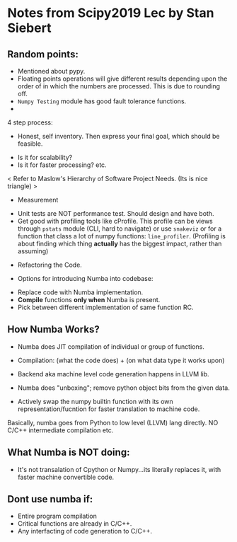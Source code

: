 # Notes from Scipy2019 Lec by Stan Siebert

## Random points:

* Mentioned about pypy.
* Floating points operations will give different results depending upon the order of in which the numbers are processed. This is
due to rounding off.
* ```Numpy Testing``` module has good fault tolerance functions.
* 

4 step process:

* Honest, self inventory. Then express your final goal, which should be feasible.
- Is it for scalability?
- Is it for faster processing? etc.

< Refer to Maslow's Hierarchy of Software Project Needs. (Its is nice triangle) >

* Measurement
- Unit tests are NOT performance test. Should design and have both.
- Get good with profiling tools like cProfile. This profile can be views through ```pstats``` module (CLI, hard to navigate)
or use ```snakeviz``` or for a function that class a lot of numpy functions: ```line_profiler```.
(Profiling is about finding which thing **actually** has the biggest impact, rather than assuming)

* Refactoring the Code.
- Options for introducing Numba into codebase:
* Replace code with Numba implementation.
* **Compile** functions **only when** Numba is present.
* Pick between different implementation of same function RC. 

## How Numba Works?   

* Numba does JIT compilation of individual or group of functions.
* Compilation: (what the code does) + (on what data type it works upon)
* Backend aka machine level code generation happens in LLVM lib.

* Numba does "unboxing"; remove python object bits from the given data.
* Actively swap the numpy builtin function with its own representation/fucntion for faster translation to machine code.

Basically, numba goes from Python to low level (LLVM) lang directly. NO C/C++ intermediate compilation etc.

## What Numba is NOT doing:

* It's not transalation of Cpython or Numpy...its literally replaces it, with faster machine convertible code.


## Dont use numba if:

* Entire program compilation
* Critical functions are already in C/C++.
* Any interfacting of code generation to C/C++.
